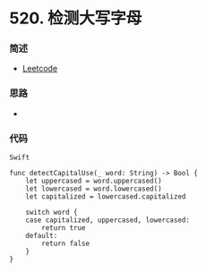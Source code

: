 # 520. 检测大写字母


### 简述

- [Leetcode](https://leetcode-cn.com/problems/detect-capital/)

### 思路

- 

### 代码

`Swift`

```
func detectCapitalUse(_ word: String) -> Bool {
    let uppercased = word.uppercased()
    let lowercased = word.lowercased()
    let capitalized = lowercased.capitalized
    
    switch word {
    case capitalized, uppercased, lowercased:
        return true
    default:
        return false
    }
}
```